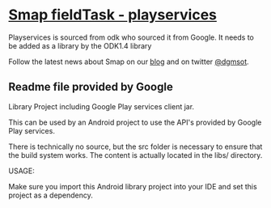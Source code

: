 [Smap fieldTask - playservices](http://www.smap.com.au) 
======

Playservices is sourced from odk who sourced it from Google. It needs to be added as a library by the ODK1.4 library

Follow the latest news about Smap on our [blog](http://blog.smap.com.au) and on twitter [@dgmsot](https://twitter.com/dgmsot).



Readme file provided by Google
------------------------------

Library Project including Google Play services client jar.

This can be used by an Android project to use the API's provided
by Google Play services. 
 
There is technically no source, but the src folder is necessary
to ensure that the build system works. The content is actually
located in the libs/ directory.


USAGE:

Make sure you import this Android library project into your IDE
and set this project as a dependency.
